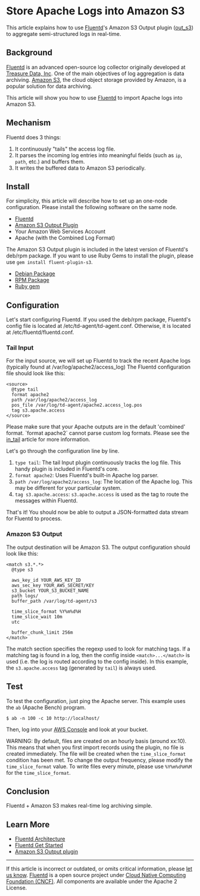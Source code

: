 # Store Apache Logs into Amazon S3

This article explains how to use [Fluentd](http://fluentd.org/)'s Amazon
S3 Output plugin ([out\_s3](/plugins/output/s3.md)) to aggregate semi-structured logs
in real-time.


## Background

[Fluentd](http://fluentd.org/) is an advanced open-source log collector
originally developed at [Treasure Data,
Inc](http://www.treasuredata.com/). One of the main objectives of log
aggregation is data archiving. [Amazon S3](http://aws.amazon.com/s3/),
the cloud object storage provided by Amazon, is a popular solution for
data archiving.

This article will show you how to use [Fluentd](http://fluentd.org/) to
import Apache logs into Amazon S3.

## Mechanism

Fluentd does 3 things:

1.  It continuously "tails" the access log file.
2.  It parses the incoming log entries into meaningful fields (such as
    `ip`, `path`, etc.) and buffers them.
3.  It writes the buffered data to Amazon S3 periodically.

## Install

For simplicity, this article will describe how to set up an one-node
configuration. Please install the following software on the same node.

-   [Fluentd](http://fluentd.org/)
-   [Amazon S3 Output Plugin](/plugins/output/s3.md)
-   Your Amazon Web Services Account
-   Apache (with the Combined Log Format)

The Amazon S3 Output plugin is included in the latest version of
Fluentd's deb/rpm package. If you want to use Ruby Gems to install the
plugin, please use `gem install fluent-plugin-s3`.

-   [Debian Package](/articles/install-by-deb.md)
-   [RPM Package](/articles/install-by-rpm.md)
-   [Ruby gem](/articles/install-by-gem.md)

## Configuration

Let's start configuring Fluentd. If you used the deb/rpm package,
Fluentd's config file is located at /etc/td-agent/td-agent.conf.
Otherwise, it is located at /etc/fluentd/fluentd.conf.

### Tail Input

For the input source, we will set up Fluentd to track the recent Apache
logs (typically found at /var/log/apache2/access\_log) The Fluentd
configuration file should look like this:

``` {.CodeRay}
<source>
  @type tail
  format apache2
  path /var/log/apache2/access_log
  pos_file /var/log/td-agent/apache2.access_log.pos
  tag s3.apache.access
</source>
```
Please make sure that your Apache outputs are in the default
\'combined\' format. \`format apache2\` cannot parse custom log formats.
Please see the [in\_tail](/plugins/input/tail.md) article for more information.

Let's go through the configuration line by line.

1.  `type tail`: The tail Input plugin continuously tracks the log file.
    This handy plugin is included in Fluentd's core.
2.  `format apache2`: Uses Fluentd's built-in Apache log parser.
3.  `path /var/log/apache2/access_log`: The location of the Apache log.
    This may be different for your particular system.
4.  `tag s3.apache.access`: `s3.apache.access` is used as the tag to
    route the messages within Fluentd.

That's it! You should now be able to output a JSON-formatted data stream
for Fluentd to process.

### Amazon S3 Output

The output destination will be Amazon S3. The output configuration
should look like this:

``` {.CodeRay}
<match s3.*.*>
  @type s3

  aws_key_id YOUR_AWS_KEY_ID
  aws_sec_key YOUR_AWS_SECRET/KEY
  s3_bucket YOUR_S3_BUCKET_NAME
  path logs/
  buffer_path /var/log/td-agent/s3

  time_slice_format %Y%m%d%H
  time_slice_wait 10m
  utc

  buffer_chunk_limit 256m
</match>
```

The match section specifies the regexp used to look for matching tags.
If a matching tag is found in a log, then the config inside
`<match>...</match>` is used (i.e. the log is routed according to the
config inside). In this example, the `s3.apache.access` tag (generated
by `tail`) is always used.

## Test

To test the configuration, just ping the Apache server. This example
uses the `ab` (Apache Bench) program.

``` {.CodeRay}
$ ab -n 100 -c 10 http://localhost/
```

Then, log into your [AWS Console](https://console.aws.amazon.com/s3/home) and look at your
bucket.

WARNING: By default, files are created on an hourly basis (around
xx:10). This means that when you first import records using the plugin,
no file is created immediately. The file will be created when the
`time_slice_format` condition has been met. To change the output
frequency, please modify the `time_slice_format` value. To write files
every minute, please use `%Y%m%d%H%M` for the `time_slice_format`.

## Conclusion

Fluentd + Amazon S3 makes real-time log archiving simple.

## Learn More

-   [Fluentd Architecture](//www.fluentd.org/architecture)
-   [Fluentd Get Started](/articles/quickstart.md)
-   [Amazon S3 Output plugin](/plugins/output/s3.md)


------------------------------------------------------------------------

If this article is incorrect or outdated, or omits critical information, please [let us know](https://github.com/fluent/fluentd-docs/issues?state=open).
[Fluentd](http://www.fluentd.org/) is a open source project under [Cloud Native Computing Foundation (CNCF)](https://cncf.io/). All components are available under the Apache 2 License.
